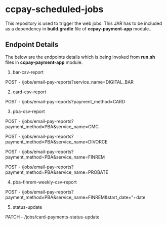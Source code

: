 # ccpay-scheduled-jobs
This repository is used to trigger the web jobs. This JAR has to be included as a dependency in **build.gradle** file of **ccpay-payment-app** module..

## Endpoint Details

The below are the endpoints details which is being invoked from **run.sh** files in **ccpay-payment-app** module.

1. bar-csv-report

POST - /jobs/email-pay-reports?service_name=DIGITAL_BAR

2. card-csv-report

POST - /jobs/email-pay-reports?payment_method=CARD

3. pba-csv-report

POST - /jobs/email-pay-reports?payment_method=PBA&service_name=CMC

POST - /jobs/email-pay-reports?payment_method=PBA&service_name=DIVORCE

POST - /jobs/email-pay-reports?payment_method=PBA&service_name=FINREM

POST - /jobs/email-pay-reports?payment_method=PBA&service_name=PROBATE

4. pba-finrem-weekly-csv-report

POST - /jobs/email-pay-reports?payment_method=PBA&service_name=FINREM&start_date="+date

5. status-update

PATCH - /jobs/card-payments-status-update
